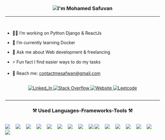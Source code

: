 <h3 align="center">
   <img src="https://readme-typing-svg.herokuapp.com/?font=Righteous&size=35&center=true&vCenter=true&width=500&height=70&duration=4000&lines=Hi+There!+👋;+I'm+Mohamed+Safuvan;" alt="I'm Mohamed Safuvan" />
</h3>

<hr/>
<br>

<div>
    
   - 👨‍💻  I’m working on Python Django &  ReactJs

   - 🌱 I’m currently learning Docker
    
   - 💬 Ask me about Web development & freelancing
   
   - ⚡ Fun fact I find easier ways to do my tasks
   
   - 📧 Reach me: contactmesafwan@gmail.com
   
</div>

<br>

<div align="center"> 
   <a href="https://linkedin.com/in/mohamed-safuvan" target="_blank">
      <img src="https://img.shields.io/badge/LinkedIn-0077B5?style=for-the-badge&logo=linkedin&logoColor=whitee" alt="Linked_In" />
   </a>
   <a href="https://stackoverflow.com/users/25677602/mohamed-safuvan" target="_blank">
      <img src="https://img.shields.io/badge/Stack%20Overflow-FE7A16?style=for-the-badge&logo=stackoverflow&logoColor=white" alt="Stack Overflow" />
   </a>
   <a href="https://safuvan.vercel.app" target="_blank">
      <img src="https://img.shields.io/badge/Website-3b5998?style=for-the-badge&logo=google-chrome&logoColor=white" alt="Website" />
   </a>
   <a href="https://leetcode.com/u/safuvan_t/" target="_blank">
      <img src="https://img.shields.io/badge/LeetCode-FFA116?style=for-the-badge&logo=leetcode&logoColor=white" alt="Leetcode" />
   </a>
</div>

<br>
<hr/>

<h3 align="center" style="border:0;">⚒️ Used Languages-Frameworks-Tools ⚒️</h3>

<br/>

<div>
   <img src="https://img.shields.io/badge/Python-3776AB?style=for-the-badge&labelColor=white&logo=python&logoColor=3776AB" />&emsp;
   <img src="https://img.shields.io/badge/Javascript-F0DB4F?style=for-the-badge&labelColor=white&logo=javascript&logoColor=F0DB4F" />&emsp;
   <img src="https://img.shields.io/badge/C-A8B9CC?style=for-the-badge&labelColor=white&logo=c&logoColor=A8B9CC" />&emsp;
   <img src="https://img.shields.io/badge/HTML-E34F26?style=for-the-badge&labelColor=white&logo=html5&logoColor=E34F26" />&emsp;
   <img src="https://img.shields.io/badge/CSS-1572B6?style=for-the-badge&labelColor=white&logo=css3&logoColor=1572B6" />&emsp;
   <img src="https://img.shields.io/badge/Bootstrap-563D7C?style=for-the-badge&labelColor=white&logo=bootstrap&logoColor=563D7C" />&emsp;
   <img src="https://img.shields.io/badge/Tailwind_CSS-06B6D4?style=for-the-badge&labelColor=white&logo=tailwind-css&logoColor=06B6D4" />&emsp;
   <img src="https://img.shields.io/badge/React-61DAFB?style=for-the-badge&labelColor=white&logo=react&logoColor=61DAFB" />&emsp;
   <img src="https://img.shields.io/badge/Redux-764ABC?style=for-the-badge&labelColor=white&logo=redux&logoColor=764ABC" />
   <img src="https://img.shields.io/badge/Figma-F24E1E?style=for-the-badge&labelColor=white&logo=figma&logoColor=F24E1E" />&emsp;
   <img src="https://img.shields.io/badge/Django-092E20?style=for-the-badge&labelColor=white&logo=django&logoColor=092E20" />&emsp;
   <img src="https://img.shields.io/badge/PostgreSQL-4169E1?style=for-the-badge&labelColor=white&logo=postgresql&logoColor=4169E1" />&emsp;
   <img src="https://img.shields.io/badge/MongoDB-47A248?style=for-the-badge&labelColor=white&logo=mongodb&logoColor=47A248" />&emsp;
   <img src="https://img.shields.io/badge/AWS-232F3E?style=for-the-badge&labelColor=white&logo=amazon-aws&logoColor=FF9900" />&emsp;
   <img src="https://img.shields.io/badge/Git-F05032?style=for-the-badge&labelColor=white&logo=git&logoColor=F05032" />&emsp;
   <img src="https://img.shields.io/badge/Docker-2496ED?style=for-the-badge&labelColor=white&logo=docker&logoColor=2496ED" />&emsp;
</div>

<br/>
